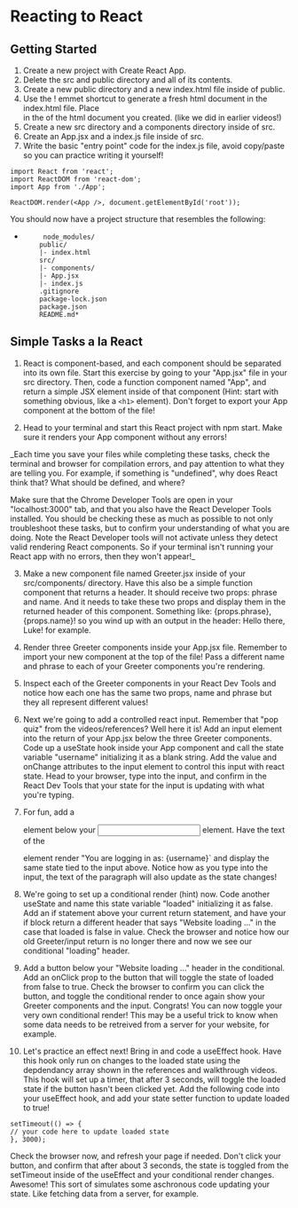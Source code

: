 # Reacting to React

## Getting Started

1. Create a new project with Create React App.
2. Delete the src and public directory and all of its contents.
3. Create a new public directory and a new index.html file inside of public.
4. Use the ! emmet shortcut to generate a fresh html document in the index.html file. Place <div id="root"></div> in the <body> of the html document you created. (like we did in earlier videos!)
5. Create a new src directory and a components directory inside of src.
6. Create an App.jsx and a index.js file inside of src.
7. Write the basic "entry point" code for the index.js file, avoid copy/paste so you can practice writing it yourself!
````
import React from 'react';
import ReactDOM from 'react-dom';
import App from './App';

ReactDOM.render(<App />, document.getElementById('root'));
````

You should now have a project structure that resembles the following:

-          node_modules/
          public/
          |- index.html
          src/
          |- components/
          |- App.jsx
          |- index.js
          .gitignore
          package-lock.json
          package.json
          README.md*

## Simple Tasks a la React
1. React is component-based, and each component should be separated into its own file. Start this exercise by going to your "App.jsx" file in your src directory. Then, code a function component named "App", and return a simple JSX element inside of that component (Hint: start with something obvious, like a `<h1>` element). Don't forget to export your App component at the bottom of the file!

2. Head to your terminal and start this React project with npm start. Make sure it renders your App component without any errors!

  _Each time you save your files while completing these tasks, check the terminal and browser for compilation errors, and pay attention to what they are telling you. For example, if something is "undefined", why does React think that? What should be defined, and where?

  Make sure that the Chrome Developer Tools are open in your "localhost:3000" tab, and that you also have the React Developer Tools installed. You should be checking these as much as possible to not only troubleshoot these tasks, but to confirm your understanding of what you are doing. Note the React Developer tools will not activate unless they detect valid rendering React components. So if your terminal isn't running your React app with no errors, then they won't appear!_

3. Make a new component file named Greeter.jsx inside of your src/components/ directory. Have this also be a simple function component that returns a header. It should receive two props: phrase and name. And it needs to take these two props and display them in the returned header of this component. Something like: {props.phrase}, {props.name}! so you wind up with an output in the header: Hello there, Luke! for example.

4. Render three Greeter components inside your App.jsx file. Remember to import your new component at the top of the file! Pass a different name and phrase to each of your Greeter components you're rendering.

5. Inspect each of the Greeter components in your React Dev Tools and notice how each one has the same two props, name and phrase but they all represent different values!

6. Next we're going to add a controlled react input. Remember that "pop quiz" from the videos/references? Well here it is! Add an input element into the return of your App.jsx below the three Greeter components. Code up a useState hook inside your App component and call the state variable "username" initializing it as a blank string. Add the value and onChange attributes to the input element to control this input with react state. Head to your browser, type into the input, and confirm in the React Dev Tools that your state for the input is updating with what you're typing.

7. For fun, add a <p> element below your <input /> element. Have the text of the <p> element render "You are logging in as: {username}` and display the same state tied to the input above. Notice how as you type into the input, the text of the paragraph will also update as the state changes!

8. We're going to set up a conditional render (hint) now. Code another useState and name this state variable "loaded" initializing it as false. Add an if statement above your current return statement, and have your if block return a different header that says "Website loading ..." in the case that loaded is false in value. Check the browser and notice how our old Greeter/input return is no longer there and now we see our conditional "loading" header.

9. Add a button below your "Website loading ..." header in the conditional. Add an onClick prop to the button that will toggle the state of loaded from false to true. Check the browser to confirm you can click the button, and toggle the conditional render to once again show your Greeter components and the input. Congrats! You can now toggle your very own conditional render! This may be a useful trick to know when some data needs to be retreived from a server for your website, for example.

10. Let's practice an effect next! Bring in and code a useEffect hook. Have this hook only run on changes to the loaded state using the depdendancy array shown in the references and walkthrough videos. This hook will set up a timer, that after 3 seconds, will toggle the loaded state if the button hasn't been clicked yet. Add the following code into your useEffect hook, and add your state setter function to update loaded to true!

````
setTimeout(() => {
// your code here to update loaded state
}, 3000);
````

Check the browser now, and refresh your page if needed. Don't click your 
button, and confirm that after about 3 seconds, the state is toggled from the setTimeout inside of the useEffect and your conditional render changes. Awesome! This sort of simulates some aschronous code updating your state. Like fetching data from a server, for example.
